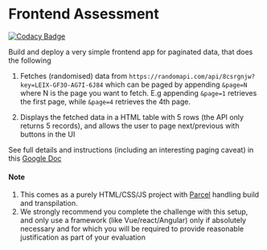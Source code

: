 # Frontend Assessment
[![Codacy Badge](https://app.codacy.com/project/badge/Grade/f822a326cb674ee1a37d6e92e86cac7f)](https://www.codacy.com/gh/ashefor/talentql/dashboard?utm_source=github.com&amp;utm_medium=referral&amp;utm_content=ashefor/talentql&amp;utm_campaign=Badge_Grade)

Build and deploy a very simple frontend app for paginated data, that does the following

1.  Fetches (randomised) data from `https://randomapi.com/api/8csrgnjw?key=LEIX-GF3O-AG7I-6J84` which can be paged by appending `&page=N` where N is the page you want to fetch. E.g appending `&page=1` retrieves the first page, while `&page=4` retrieves the 4th page.

2.  Displays the fetched data in a HTML table with 5 rows (the API only returns 5 records), and allows the user to page next/previous with buttons in the UI

See full details and instructions (including an interesting paging caveat) in this [Google Doc](https://docs.google.com/document/d/1hGXXPykXqO6b9Z2pm55-2T83AIA39cQ3FQxtbGkoR5Y)

#### Note

1.  This comes as a purely HTML/CSS/JS project with [Parcel](https://parceljs.org/docs/) handling build and transpilation. 
2.  We strongly recommend you complete the challenge with this setup, and only use a framework (like Vue/react/Angular) only if absolutely necessary and for which you will be required to provide reasonable justification as part of your evaluation

